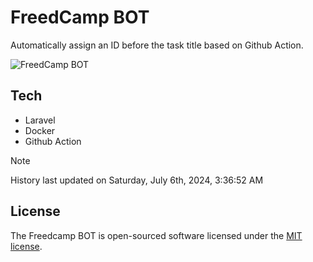 # FreedCamp BOT

Automatically assign an ID before the task title based on Github Action.

![FreedCamp BOT](https://repository-images.githubusercontent.com/737932867/7d34798b-2680-471c-b089-a78a718d3d6a)

## Tech

- Laravel
- Docker
- Github Action

> [!NOTE]  
> History last updated on Saturday, July 6th, 2024, 3:36:52 AM

## License

The Freedcamp BOT is open-sourced software licensed under the [MIT license](https://opensource.org/licenses/MIT).
